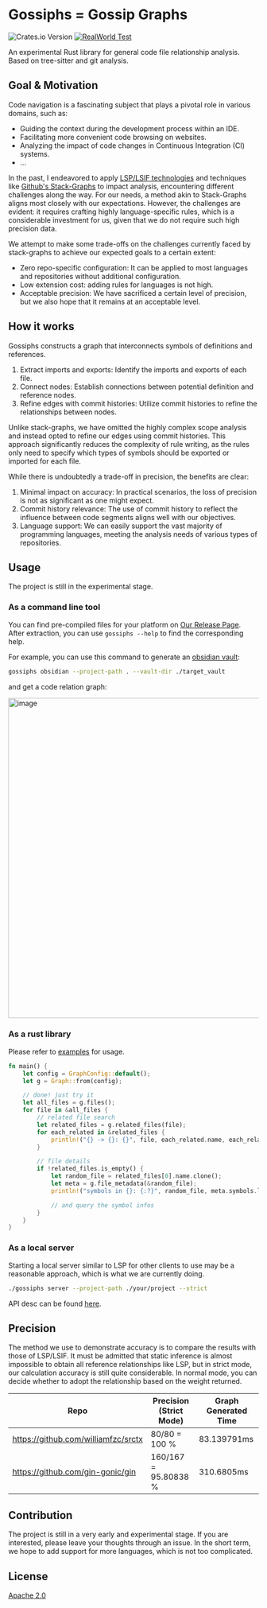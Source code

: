 # Gossiphs = Gossip Graphs

![Crates.io Version](https://img.shields.io/crates/v/gossiphs)
[![RealWorld Test](https://github.com/williamfzc/gossiphs/actions/workflows/cargo-test.yml/badge.svg)](https://github.com/williamfzc/gossiphs/actions/workflows/cargo-test.yml)

An experimental Rust library for general code file relationship analysis. Based on tree-sitter and git analysis.

## Goal & Motivation

Code navigation is a fascinating subject that plays a pivotal role in various domains, such as:

- Guiding the context during the development process within an IDE.
- Facilitating more convenient code browsing on websites.
- Analyzing the impact of code changes in Continuous Integration (CI) systems.
- ...

In the past, I endeavored to apply [LSP/LSIF technologies](https://lsif.dev/) and techniques
like [Github's Stack-Graphs](https://dcreager.net/talks/stack-graphs/) to impact analysis, encountering different
challenges along the way. For our needs, a method akin to Stack-Graphs aligns most closely with our expectations.
However, the challenges are evident: it requires crafting highly language-specific rules, which is a considerable
investment for us, given that we do not require such high precision data.

We attempt to make some trade-offs on the challenges currently faced by
stack-graphs to achieve our expected goals to a certain extent:

- Zero repo-specific configuration: It can be applied to most languages and repositories without additional
  configuration.
- Low extension cost: adding rules for languages is not high.
- Acceptable precision: We have sacrificed a certain level of precision, but we also hope that it remains at an
  acceptable level.

## How it works

Gossiphs constructs a graph that interconnects symbols of definitions and references.

1. Extract imports and exports: Identify the imports and exports of each file.
2. Connect nodes: Establish connections between potential definition and reference nodes.
3. Refine edges with commit histories: Utilize commit histories to refine the relationships between nodes.

Unlike stack-graphs, we have omitted the highly complex scope analysis and instead opted to refine our edges using
commit histories.
This approach significantly reduces the complexity of rule writing, as the rules only need to specify which types of
symbols should be exported or imported for each file.

While there is undoubtedly a trade-off in precision, the benefits are clear:

1. Minimal impact on accuracy: In practical scenarios, the loss of precision is not as significant as one might expect.
2. Commit history relevance: The use of commit history to reflect the influence between code segments aligns well with
   our objectives.
3. Language support: We can easily support the vast majority of programming languages, meeting the analysis needs of
   various types of repositories.

## Usage

The project is still in the experimental stage.

### As a command line tool

You can find pre-compiled files for your platform
on [Our Release Page](https://github.com/williamfzc/gossiphs/releases). After extraction, you can use `gossiphs --help`
to find the corresponding help.

For example, you can use this command to generate an [obsidian vault](https://help.obsidian.md/Getting+started/Create+a+vault):

```bash
gossiphs obsidian --project-path . --vault-dir ./target_vault
```

and get a code relation graph:

<img width="644" alt="image" src="https://github.com/williamfzc/gossiphs/assets/13421694/03a35063-56b4-4d23-8a24-612708030138">

### As a rust library

Please refer to [examples](examples) for usage.

```rust
fn main() {
    let config = GraphConfig::default();
    let g = Graph::from(config);

    // done! just try it
    let all_files = g.files();
    for file in &all_files {
        // related file search
        let related_files = g.related_files(file);
        for each_related in &related_files {
            println!("{} -> {}: {}", file, each_related.name, each_related.score);
        }

        // file details
        if !related_files.is_empty() {
            let random_file = related_files[0].name.clone();
            let meta = g.file_metadata(&random_file);
            println!("symbols in {}: {:?}", random_file, meta.symbols.len());

            // and query the symbol infos
        }
    }
}
```

### As a local server

Starting a local server similar to LSP for other clients to use may be a reasonable approach, which is what we are
currently doing.

```bash
./gossiphs server --project-path ./your/project --strict
```

API desc can be found [here](./src/server.rs).

## Precision

The method we use to demonstrate accuracy is to compare the results with those of LSP/LSIF. It must be admitted that
static inference is almost impossible to obtain all reference relationships like LSP, but in strict mode, our
calculation accuracy is still quite considerable. In normal mode, you can decide whether to adopt the relationship based
on the weight returned.

| Repo                                | Precision (Strict Mode) | Graph Generated Time |
|-------------------------------------|-------------------------|----------------------|
| https://github.com/williamfzc/srctx | 80/80 = 100 %           | 83.139791ms          |
| https://github.com/gin-gonic/gin    | 160/167 = 95.80838 %    | 310.6805ms           |

## Contribution

The project is still in a very early and experimental stage. If you are interested, please leave your thoughts through
an issue. In the short term, we hope to add support for more languages, which is not too complicated.

## License

[Apache 2.0](LICENSE)
